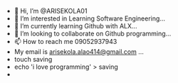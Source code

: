 - 👋 Hi, I’m @ARISEKOLA01
- 👀 I’m interested in Learning Software Engineering...
- 🌱 I’m currently learning Github with ALX...
- 💞️ I’m looking to collaborate on Github programming...
- 📫 How to reach me 09052937943
- My email is arisekola.alao414@gmail.com ...
- touch saving
- echo 'i love programming' > saving
-

<!---
ARISEKOLA01/ARISEKOLA01 is a ✨ special ✨ repository because its `README.md` (this file) appears on your GitHub profile.
You can click the Preview link to take a look at your changes.
--->
